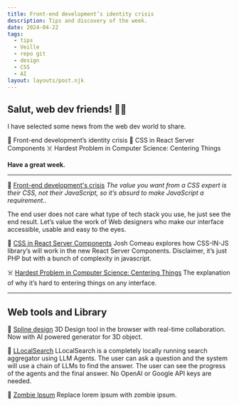 ```yaml
---
title: Front-end development’s identity crisis
description: Tips and discovery of the week.
date: 2024-04-22
tags:
  - tips
  - Veille
  - repo git
  - design
  - CSS
  - AI
layout: layouts/post.njk
---
```


## Salut, web dev friends! 🧑‍💻

I have selected some news  from the web dev world to share.

🧐 Front-end development’s identity crisis
🤯 CSS in React Server Components
☠️ Hardest Problem in Computer Science: Centering Things

**Have a great week.**

___

🧐 [Front-end development's crisis](https://www.ellyloel.com/blog/front-end-development-s-identity-crisis/)
*The value you want from a CSS expert is their CSS, not their JavaScript, so it’s absurd to make JavaScript a requirement..*

The end user does not care what type of tech stack you use, he just see the end result. Let’s value the work of Web designers who make our interface accessible, usable and easy to the eyes. 

📗 [CSS in React Server Components](https://www.joshwcomeau.com/react/css-in-rsc/)
Josh Comeau explores how CSS-IN-JS library’s will work in the new  React Server Components.
Disclaimer, it’s just PHP but with a bunch of complexity in javascript.

☠️ [Hardest Problem in Computer Science: Centering Things](https://tonsky.me/blog/centering/)
The explanation of why it’s hard to entering things on any interface.

___

## Web tools and Library

🎨 [Spline design](https://spline.design/)
3D Design tool in the browser with real-time collaboration. Now with AI powered generator for 3D object.

🐙 [LLocalSearch](https://github.com/nilsherzig/LLocalSearch)
LLocalSearch is a completely locally running search aggregator using LLM Agents. The user can ask a question and the system will use a chain of LLMs to find the answer. The user can see the progress of the agents and the final answer. No OpenAI or Google API keys are needed.

🧟 [Zombie Ipsum](http://www.zombieipsum.com/)
Replace lorem ipsum with zombie ipsum.
